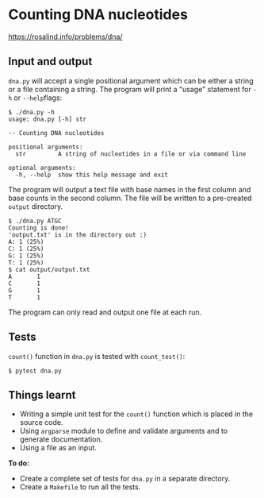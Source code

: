 # Counting DNA nucleotides
https://rosalind.info/problems/dna/

## Input and output
`dna.py` will accept a single positional argument which can be either a string or a file containing a string.
The program will print a "usage" statement for `-h` or `--help`flags:


```
$ ./dna.py -h
usage: dna.py [-h] str

-- Counting DNA nucleotides

positional arguments:
  str         A string of nucleotides in a file or via command line

optional arguments:
  -h, --help  show this help message and exit

```

The program will output a text file with base names in the first column and base counts in the second column.
The file will be written to a pre-created `output` directory.

```
$ ./dna.py ATGC
Counting is done!
'output.txt' is in the directory out :)
A: 1 (25%)
C: 1 (25%)
G: 1 (25%)
T: 1 (25%)
$ cat output/output.txt 
A       1
C       1
G       1
T       1
```
The program can only read and output one file at each run.

## Tests
`count()` function in `dna.py` is tested with `count_test()`:

`$ pytest dna.py`


## Things learnt
* Writing a simple unit test for the `count()` function which is placed in the source code.
* Using `argparse` module to define and validate arguments and to generate documentation.
* Using a file as an input.


**To do:**

* Create a complete set of tests for `dna.py` in a separate directory.
* Create a `Makefile` to run all the tests.